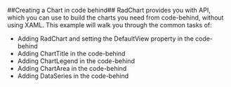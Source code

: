 ##Creating a Chart in code behind##
RadChart provides you with API, which you can use to build the charts you need from code-behind, without using XAML. This example will walk you through the common tasks of:

  - Adding RadChart and setting the DefaultView property in the code-behind
  - Adding ChartTitle in the code-behind
  - Adding ChartLegend in the code-behind
  - Adding ChartArea in the code-behind
  - Adding DataSeries in the code-behind